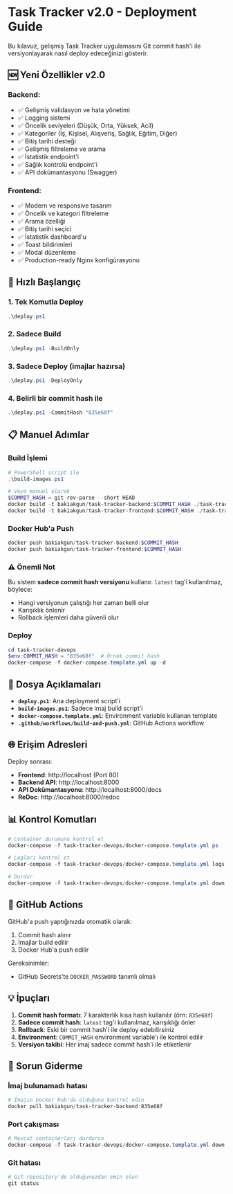 # Task Tracker v2.0 - Deployment Guide

Bu kılavuz, gelişmiş Task Tracker uygulamasını Git commit hash'i ile versiyonlayarak nasıl deploy edeceğinizi gösterir.

## 🆕 Yeni Özellikler v2.0

### Backend:
- ✅ Gelişmiş validasyon ve hata yönetimi
- ✅ Logging sistemi
- ✅ Öncelik seviyeleri (Düşük, Orta, Yüksek, Acil)
- ✅ Kategoriler (İş, Kişisel, Alışveriş, Sağlık, Eğitim, Diğer)
- ✅ Bitiş tarihi desteği
- ✅ Gelişmiş filtreleme ve arama
- ✅ İstatistik endpoint'i
- ✅ Sağlık kontrolü endpoint'i
- ✅ API dokümantasyonu (Swagger)

### Frontend:
- ✅ Modern ve responsive tasarım
- ✅ Öncelik ve kategori filtreleme
- ✅ Arama özelliği
- ✅ Bitiş tarihi seçici
- ✅ İstatistik dashboard'u
- ✅ Toast bildirimleri
- ✅ Modal düzenleme
- ✅ Production-ready Nginx konfigürasyonu

## 🚀 Hızlı Başlangıç

### 1. Tek Komutla Deploy
```powershell
.\deploy.ps1
```

### 2. Sadece Build
```powershell
.\deploy.ps1 -BuildOnly
```

### 3. Sadece Deploy (imajlar hazırsa)
```powershell
.\deploy.ps1 -DeployOnly
```

### 4. Belirli bir commit hash ile
```powershell
.\deploy.ps1 -CommitHash "835e68f"
```

## 📋 Manuel Adımlar

### Build İşlemi
```powershell
# PowerShell script ile
.\build-images.ps1

# Veya manuel olarak
$COMMIT_HASH = git rev-parse --short HEAD
docker build -t bakiakgun/task-tracker-backend:$COMMIT_HASH ./task-tracker-backend
docker build -t bakiakgun/task-tracker-frontend:$COMMIT_HASH ./task-tracker-frontend
```

### Docker Hub'a Push
```powershell
docker push bakiakgun/task-tracker-backend:$COMMIT_HASH
docker push bakiakgun/task-tracker-frontend:$COMMIT_HASH
```

### ⚠️ Önemli Not
Bu sistem **sadece commit hash versiyonu** kullanır. `latest` tag'i kullanılmaz, böylece:
- Hangi versiyonun çalıştığı her zaman belli olur
- Karışıklık önlenir
- Rollback işlemleri daha güvenli olur

### Deploy
```powershell
cd task-tracker-devops
$env:COMMIT_HASH = "835e68f"  # Örnek commit hash
docker-compose -f docker-compose.template.yml up -d
```

## 🔧 Dosya Açıklamaları

- **`deploy.ps1`**: Ana deployment script'i
- **`build-images.ps1`**: Sadece imaj build script'i  
- **`docker-compose.template.yml`**: Environment variable kullanan template
- **`.github/workflows/build-and-push.yml`**: GitHub Actions workflow

## 🌐 Erişim Adresleri

Deploy sonrası:
- **Frontend**: http://localhost (Port 80)
- **Backend API**: http://localhost:8000
- **API Dokümantasyonu**: http://localhost:8000/docs
- **ReDoc**: http://localhost:8000/redoc

## 📊 Kontrol Komutları

```powershell
# Container durumunu kontrol et
docker-compose -f task-tracker-devops/docker-compose.template.yml ps

# Logları kontrol et
docker-compose -f task-tracker-devops/docker-compose.template.yml logs

# Durdur
docker-compose -f task-tracker-devops/docker-compose.template.yml down
```

## 🔄 GitHub Actions

GitHub'a push yaptığınızda otomatik olarak:
1. Commit hash alınır
2. İmajlar build edilir
3. Docker Hub'a push edilir

Gereksinimler:
- GitHub Secrets'te `DOCKER_PASSWORD` tanımlı olmalı

## 💡 İpuçları

1. **Commit hash formatı**: 7 karakterlik kısa hash kullanılır (örn: `835e68f`)
2. **Sadece commit hash**: `latest` tag'i kullanılmaz, karışıklığı önler
3. **Rollback**: Eski bir commit hash'i ile deploy edebilirsiniz
4. **Environment**: `COMMIT_HASH` environment variable'ı ile kontrol edilir
5. **Versiyon takibi**: Her imaj sadece commit hash'i ile etiketlenir

## 🐛 Sorun Giderme

### İmaj bulunamadı hatası
```powershell
# İmajın Docker Hub'da olduğunu kontrol edin
docker pull bakiakgun/task-tracker-backend:835e68f
```

### Port çakışması
```powershell
# Mevcut containerları durdurun
docker-compose -f task-tracker-devops/docker-compose.template.yml down
```

### Git hatası
```powershell
# Git repository'de olduğunuzdan emin olun
git status
```
